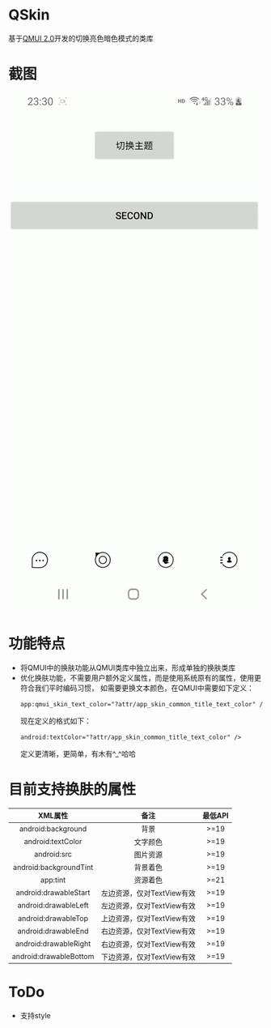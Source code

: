 # QSkin
基于[QMUI 2.0](https://github.com/Tencent/QMUI_Android)开发的切换亮色暗色模式的类库

# 截图
![image](https://github.com/kongpf8848/QSkin/blob/master/demo.gif)

# 功能特点
- 将QMUI中的换肤功能从QMUI类库中独立出来，形成单独的换肤类库
- 优化换肤功能，不需要用户额外定义属性，而是使用系统原有的属性，使用更符合我们平时编码习惯，
  如需要更换文本颜色，在QMUI中需要如下定义：
  ```xml
  app:qmui_skin_text_color="?attr/app_skin_common_title_text_color" />
  ```
  现在定义的格式如下：
  ```xml
  android:textColor="?attr/app_skin_common_title_text_color" />
  ```
   定义更清晰，更简单，有木有^_^哈哈
   
# 目前支持换肤的属性
|XML属性|备注|最低API
|:---:|:---:|:---:|
|android:background|背景 |>=19|
|android:textColor|文字颜色|>=19|
|android:src|图片资源 |>=19|
|android:backgroundTint|背景着色 |>=19|
|app:tint|资源着色 |>=21|
|android:drawableStart|左边资源，仅对TextView有效|>=19|
|android:drawableLeft|左边资源，仅对TextView有效|>=19|
|android:drawableTop|上边资源，仅对TextView有效|>=19|
|android:drawableEnd|右边资源，仅对TextView有效|>=19|
|android:drawableRight|右边资源，仅对TextView有效|>=19|
|android:drawableBottom|下边资源，仅对TextView有效|>=19|

# ToDo
* 支持style
